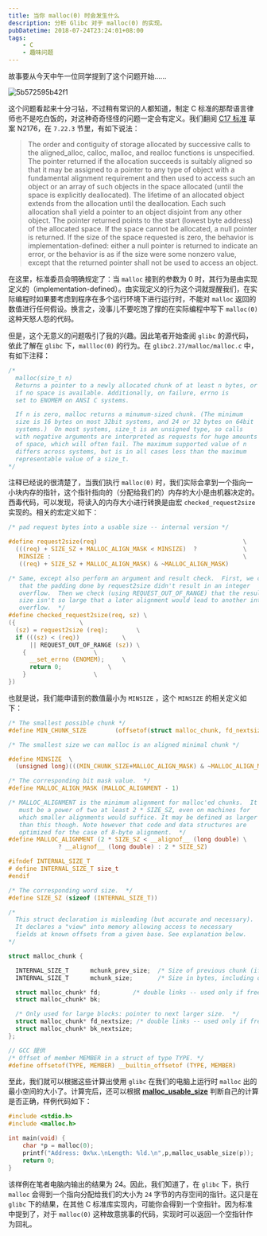 ```yaml
---
title: 当你 malloc(0) 时会发生什么
description: 分析 Glibc 对于 malloc(0) 的实现。
pubDatetime: 2018-07-24T23:24:01+08:00
tags:
    - C
    - 趣味问题
---
```




故事要从今天中午一位同学提到了这个问题开始......

![5b572595b42f1](https://i.loli.net/2018/07/24/5b572595b42f1.jpg)

<!--more-->

这个问题看起来十分刁钻，不过稍有常识的人都知道，制定 C 标准的那帮语言律师也不是吃白饭的，对这种奇奇怪怪的问题一定会有定义。我们翻阅 [C17 标准](http://www.open-std.org/jtc1/sc22/wg14/www/abq/c17_updated_proposed_fdis.pdf) 草案 N2176，在 `7.22.3` 节里，有如下说法：

> The order and contiguity of storage allocated by successive calls to the aligned_alloc, calloc, malloc, and realloc functions is unspecified. The pointer returned if the allocation succeeds is suitably aligned so that it may be assigned to a pointer to any type of object with a fundamental alignment requirement and then used to access such an object or an array of such objects in the space allocated (until the space is explicitly deallocated). The lifetime of an allocated object extends from the allocation until the deallocation. Each such allocation shall yield a pointer to an object disjoint from any other object. The pointer returned points to the start (lowest byte address) of the allocated space. If the space cannot be allocated, a null pointer is returned. If the size of the space requested is zero, the behavior is implementation-defined: either a null pointer is returned to indicate an error, or the behavior is as if the size were some nonzero value, except that the returned pointer shall not be used to access an object.

在这里，标准委员会明确规定了：当 `malloc` 接到的参数为 0 时，其行为是由实现定义的（implementation-defined）。由实现定义的行为这个词就提醒我们，在实际编程时如果要考虑到程序在多个运行环境下进行运行时，不能对 `malloc` 返回的数值进行任何假设。换言之，没事儿不要吃饱了撑的在实际编程中写下 `malloc(0)` 这种天怒人怨的代码。

但是，这个无意义的问题吸引了我的兴趣。因此笔者开始查阅 `glibc` 的源代码，依此了解在 `glibc` 下，`mallloc(0)` 的行为。在 `glibc2.27/malloc/malloc.c` 中，有如下注释：

```c
/*
  malloc(size_t n)
  Returns a pointer to a newly allocated chunk of at least n bytes, or null
  if no space is available. Additionally, on failure, errno is
  set to ENOMEM on ANSI C systems.

  If n is zero, malloc returns a minumum-sized chunk. (The minimum
  size is 16 bytes on most 32bit systems, and 24 or 32 bytes on 64bit
  systems.)  On most systems, size_t is an unsigned type, so calls
  with negative arguments are interpreted as requests for huge amounts
  of space, which will often fail. The maximum supported value of n
  differs across systems, but is in all cases less than the maximum
  representable value of a size_t.
*/
```

注释已经说的很清楚了，当我们执行 `malloc(0)` 时，我们实际会拿到一个指向一小块内存的指针，这个指针指向的（分配给我们的）内存的大小是由机器决定的。西毒代码，可以发现，将读入的内存大小进行转换是由宏 `checked_request2size` 实现的。相关的宏定义如下：

```c
/* pad request bytes into a usable size -- internal version */

#define request2size(req)                                         \
  (((req) + SIZE_SZ + MALLOC_ALIGN_MASK < MINSIZE)  ?             \
   MINSIZE :                                                      \
   ((req) + SIZE_SZ + MALLOC_ALIGN_MASK) & ~MALLOC_ALIGN_MASK)

/* Same, except also perform an argument and result check.  First, we check
   that the padding done by request2size didn't result in an integer
   overflow.  Then we check (using REQUEST_OUT_OF_RANGE) that the resulting
   size isn't so large that a later alignment would lead to another integer
   overflow.  */
#define checked_request2size(req, sz) \
({				    \
  (sz) = request2size (req);	    \
  if (((sz) < (req))		    \
      || REQUEST_OUT_OF_RANGE (sz)) \
    {				    \
      __set_errno (ENOMEM);	    \
      return 0;			    \
    }				    \
})
```

也就是说，我们能申请到的数值最小为  `MINSIZE` ，这个 `MINSIZE` 的相关定义如下：

```c
/* The smallest possible chunk */
#define MIN_CHUNK_SIZE        (offsetof(struct malloc_chunk, fd_nextsize))

/* The smallest size we can malloc is an aligned minimal chunk */

#define MINSIZE  \
  (unsigned long)(((MIN_CHUNK_SIZE+MALLOC_ALIGN_MASK) & ~MALLOC_ALIGN_MASK))

/* The corresponding bit mask value.  */
#define MALLOC_ALIGN_MASK (MALLOC_ALIGNMENT - 1)

/* MALLOC_ALIGNMENT is the minimum alignment for malloc'ed chunks.  It
   must be a power of two at least 2 * SIZE_SZ, even on machines for
   which smaller alignments would suffice. It may be defined as larger
   than this though. Note however that code and data structures are
   optimized for the case of 8-byte alignment.  */
#define MALLOC_ALIGNMENT (2 * SIZE_SZ < __alignof__ (long double) \
			  ? __alignof__ (long double) : 2 * SIZE_SZ)

#ifndef INTERNAL_SIZE_T
# define INTERNAL_SIZE_T size_t
#endif

/* The corresponding word size.  */
#define SIZE_SZ (sizeof (INTERNAL_SIZE_T))

/*
  This struct declaration is misleading (but accurate and necessary).
  It declares a "view" into memory allowing access to necessary
  fields at known offsets from a given base. See explanation below.
*/

struct malloc_chunk {

  INTERNAL_SIZE_T      mchunk_prev_size;  /* Size of previous chunk (if free).  */
  INTERNAL_SIZE_T      mchunk_size;       /* Size in bytes, including overhead. */

  struct malloc_chunk* fd;         /* double links -- used only if free. */
  struct malloc_chunk* bk;

  /* Only used for large blocks: pointer to next larger size.  */
  struct malloc_chunk* fd_nextsize; /* double links -- used only if free. */
  struct malloc_chunk* bk_nextsize;
};

// GCC 提供
/* Offset of member MEMBER in a struct of type TYPE. */
#define offsetof(TYPE, MEMBER) __builtin_offsetof (TYPE, MEMBER)
```

至此，我们就可以根据这些计算出使用 `glibc` 在我们的电脑上运行时 `malloc` 出的最小空间的大小了。计算完后，还可以根据 [**malloc_usable_size**](https://linux.die.net/man/3/malloc_usable_size) 判断自己的计算是否正确，样例代码如下：

```c
#include <stdio.h>
#include <malloc.h>

int main(void) {
    char *p = malloc(0);
    printf("Address: 0x%x.\nLength: %ld.\n",p,malloc_usable_size(p));
    return 0;
}
```

该样例在笔者电脑内输出的结果为 24。因此，我们知道了，在 `glibc` 下，执行 `malloc` 会得到一个指向分配给我们的大小为 `24` 字节的内存空间的指针。这只是在 `glibc` 下的结果，在其他 C 标准库实现内，可能你会得到一个空指针。因为标准中提到了，对于 `malloc(0)` 这种故意挑事的代码，实现时可以返回一个空指针作为回礼。


